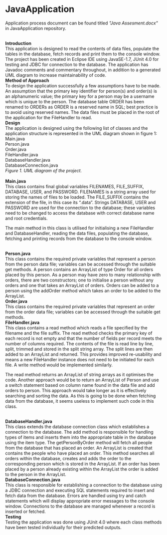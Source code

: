 JavaApplication
===============
Application process document can be found titled <i> "Java Assesment.docx" </i> in JavaApplication repository.

 <br />
<b>Introduction </b><br />
This application is designed to read the contents of data files, populate the tables in the database, fetch records and print them to the console window. The project has been created in Eclipse IDE using JavaSE-1.7, JUnit 4.0 for testing and JDBC for connection to the database. The application has Javadoc comments and commentary throughout, in addition to a generated UML diagram to increase maintainability of code.

 <br />
<b>Method of Approach </b><br />
To design the application successfully a few assumptions have to be made. An assumption that the primary key identifier for person(s) and order(s) is an alphanumeric value; the primary key for a person may be a username which is unique to the person. The database table ORDER has been renamed to ORDERs as ORDER is a reserved name in SQL; best practice is to avoid using reserved names. The data files must be placed in the root of the application for the FileHandler to read.

<br />
<b>Design </b><br />
The application is designed using the following list of classes and the application structure is represented in the UML diagram shown in figure 1: <br />
    Main.java <br />
    Person.java <br />
    Order.java <br />
    FileHandler.java <br />
  DatabaseHandler.java <br />
  DatabaseConnection.java <br />
<i>Figure 1. UML diagram of the project. </i> <br />

 <br />
<b>Main.java </b><br />
This class contains final global variables FILENAMES, FILE_SUFFIX, DATABASE, USER, and PASSWORD. FILENAMES is a string array used for storing the names of files to be loaded. The FILE_SUFFIX contains the extension of the file, in this case its “.data”. Strings DATABASE, USER and PASSWORD are used for the connection to the database; these variables need to be changed to access the database with correct database name and root credentials.

The main method in this class is utilised for initialising a new FileHandler and DatabaseHandler, reading the data files, populating the database, fetching and printing records from the database to the console window.

 <br />
<b>Person.java </b><br />
This class contains the required private variables that represent a person from the person data file; variables can be accessed through the suitable get methods. A person contains an ArrayList of type Order for all orders placed by this person. As a person may have zero to many relationship with orders, there are two constructors; one to initialise a person without any orders and one that takes an ArrayList of orders. Orders can be added to a person using the addOrder method which takes an order to be added to the ArrayList.

 <br />
<b>Order.java </b><br />
This class contains the required private variables that represent an order from the order data file; variables can be accessed through the suitable get methods.

 <br />
<b>FileHandler.java  </b><br />
This class contains a read method which reads a file specified by the filename and the file suffix. The read method checks the primary key of each record is not empty and that the number of fields per record meets the number of columns required. The contents of the file is read line by line, split, trimmed and stored in the split string array.  The split lines are then added to an ArrayList and returned. This provides improved re-usability and means a new FileHandler instance does not need to be initiated for each file. A write method would be implemented similarly.

The read method returns an ArrayList of string arrays as it optimises the code. Another approach would be to return an ArrayList of Person and use a switch statement based on column name found in the data file and add orders to person. This approach would take longer as it is effectively searching and sorting the data. As this is going to be done when fetching data from the database, it seems useless to implement such code in this class.

 <br />
<b>DatabaseHandler.java </b><br />
This class extends the database connection class which establishes a connection to the database. The add method is responsible for handling types of items and inserts them into the appropriate table in the database using the item type. The getPersonByOrder method will fetch all people from the database that has placed an order.  An ArrayList is created that contains the people who have placed an order. This method searches all orders within the database, creates and adds the order to the corresponding person which is stored in the ArrayList. If an order has been placed by a person already existing within the ArrayList the order is added to the person in the ArrayList. 

 <br />
<b>DatabaseConnection.java </b><br />
This class is responsible for establishing a connection to the database using a JDBC connection and executing SQL statements required to insert and fetch data from the database. Errors are handled using try and catch statements which will display appropriate error messages to the console window. Connections to the database are managed whenever a record is inserted or fetched.

 <br />
<b>Testing </b><br />
Testing the application was done using JUnit 4.0 where each class methods have been tested individually for their predicted outputs.
